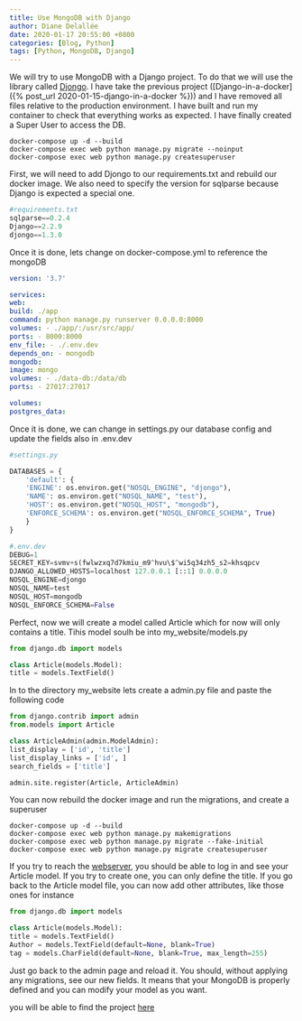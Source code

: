 ```yaml
---
title: Use MongoDB with Django
author: Diane Delallée
date: 2020-01-17 20:55:00 +0800
categories: [Blog, Python]
tags: [Python, MongoDB, Django]
---
```


We will try to use MongoDB with a Django project. To do that we will use the library called [Djongo](https://github.com/nesdis/djongo). I have take the previous project ([Django-in-a-docker]({% post_url 2020-01-15-django-in-a-docker %})) and I have removed all files relative to the production environment. I have built and run my container to check that everything works as expected. I have finally created a Super User to access the DB.

```
docker-compose up -d --build
docker-compose exec web python manage.py migrate --noinput
docker-compose exec web python manage.py createsuperuser
```

First, we will need to add Djongo to our requirements.txt and rebuild our docker image. We also need to specify the version for sqlparse because Django is expected a special one.

```python
#requirements.txt
sqlparse==0.2.4
Django==2.2.9
djongo==1.3.0
```

Once it is done, lets change on docker-compose.yml to reference the mongoDB

```yml
version: '3.7'

services:
web:
build: ./app
command: python manage.py runserver 0.0.0.0:8000
volumes: - ./app/:/usr/src/app/
ports: - 8000:8000
env_file: - ./.env.dev
depends_on: - mongodb
mongodb:
image: mongo
volumes: - ./data-db:/data/db
ports: - 27017:27017

volumes:
postgres_data:
```

Once it is done, we can change in settings.py our database config and update the fields also in .env.dev

```python
#settings.py

DATABASES = {
    'default': {
    'ENGINE': os.environ.get("NOSQL_ENGINE", "djongo"),
    'NAME': os.environ.get("NOSQL_NAME", "test"),
    'HOST': os.environ.get("NOSQL_HOST", "mongodb"),
    'ENFORCE_SCHEMA': os.environ.get("NOSQL_ENFORCE_SCHEMA", True)
    }
}
```

```python
#.env.dev
DEBUG=1
SECRET_KEY=svmv+s(fwlwzxq7d7kmiu_m9^hvu\$^wi5q34zh5_s2=khsqpcv
DJANGO_ALLOWED_HOSTS=localhost 127.0.0.1 [::1] 0.0.0.0
NOSQL_ENGINE=djongo
NOSQL_NAME=test
NOSQL_HOST=mongodb
NOSQL_ENFORCE_SCHEMA=False
```

Perfect, now we will create a model called Article which for now will only contains a title. Tihis model soulh be into my_website/models.py

```python
from django.db import models

class Article(models.Model):
title = models.TextField()
```

In to the directory my_website lets create a admin.py file and paste the following code

```python
from django.contrib import admin
from.models import Article

class ArticleAdmin(admin.ModelAdmin):
list_display = ['id', 'title']
list_display_links = ['id', ]
search_fields = ['title']

admin.site.register(Article, ArticleAdmin)
```

You can now rebuild the docker image and run the migrations, and create a superuser

```shell
docker-compose up -d --build
docker-compose exec web python manage.py makemigrations
docker-compose exec web python manage.py migrate --fake-initial
docker-compose exec web python manage.py migrate createsuperuser
```

If you try to reach the [webserver](http://0.0.0.0:8000/admin), you should be able to log in and see your Article model. If you try to create one, you can only define the title. If you go back to the Article model file, you can now add other attributes, like those ones for instance

```python
from django.db import models

class Article(models.Model):
title = models.TextField()
Author = models.TextField(default=None, blank=True)
tag = models.CharField(default=None, blank=True, max_length=255)
```

Just go back to the admin page and reload it. You should, without applying any migrations, see our new fields. It means that your MongoDB is properly defined and you can modify your model as you want.

you will be able to find the project [here](https://github.com/dianedelallee/django-with-mongodb)

